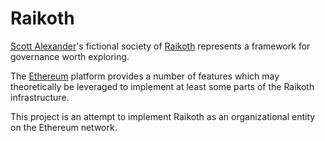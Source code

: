 # Raikoth

[Scott Alexander](http://slatestarcodex.com/)'s fictional society of [Raikoth](http://slatestarcodex.com/2013/05/15/index-posts-on-raikoth/) represents a framework for governance worth exploring.

The [Ethereum](https://www.ethereum.org/) platform provides a number of features which may theoretically be leveraged to implement at least some parts of the Raikoth infrastructure.

This project is an attempt to implement Raikoth as an organizational entity on the Ethereum network.
